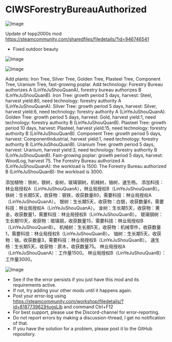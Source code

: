 # CIWSForestryBureauAuthorized

![Image](https://i.imgur.com/buuPQel.png)

Update of topp2000s mod
https://steamcommunity.com/sharedfiles/filedetails/?id=946746541

- Fixed outdoor beauty

![Image](https://i.imgur.com/pufA0kM.png)

	
![Image](https://i.imgur.com/Z4GOv8H.png)

Add plants: Iron Tree, Silver Tree, Golden Tree, Plasteel Tree, Component Tree, Uranium Tree, fast-growing poplar.
Add technology: Forestry Bureau authorizes A (LinYeJuShouQuanA), forestry bureau authorizes B (LinYeJuShouQuanB).
Iron Tree: growth period 5 days, harvest: Steel, harvest yield:80, need technology: forestry authority A (LinYeJuShouQuanA).
Silver Tree: growth period 5 days, harvest: Silver, harvest yield:6, need technology: forestry authority A (LinYeJuShouQuanA).
Golden Tree: growth period 5 days, harvest: Gold, harvest yield:1, need technology: forestry authority B (LinYeJuShouQuanB).
Plasteel Tree: growth period 10 days, harvest: Plasteel, harvest yield:15, need technology: forestry authority B (LinYeJuShouQuanB).
Component Tree: growth period 5 days, harvest: ComponentIndustrial, harvest yield:1, need technology: forestry authority B (LinYeJuShouQuanB).
Uranium Tree: growth period 5 days, harvest: Uranium, harvest yield:3, need technology: forestry authority B (LinYeJuShouQuanB).
Fast-growing poplar: growth period 5 days, harvest: WoodLog, harvest 75.
The Forestry Bureau authorized A (LinYeJuShouQuanA): the workload is 1500.
The Forestry Bureau authorized B (LinYeJuShouQuanB): the workload is 3000.

添加植物：铁树，银树，金树，玻璃钢树，机械树，铀树，速生杨。
添加科技：林业局授权A（LinYeJuShouQuanA），林业局授权B（LinYeJuShouQuanB）。
铁树：生长期5天，收获物：钢铁，收获数量80，需要科技：林业局授权A（LinYeJuShouQuanA）。
银树：生长期5天，收获物：白银，收获数量6，需要科技：林业局授权A（LinYeJuShouQuanA）。
金树：生长期5天，收获物：黄金，收获数量1，需要科技：林业局授权B（LinYeJuShouQuanB）。
玻璃钢树：生长期10天，收获物：玻璃钢，收获数量15，需要科技：林业局授权B（LinYeJuShouQuanB）。
机械树：生长期5天，收获物：机械零件，收获数量1，需要科技：林业局授权B（LinYeJuShouQuanB）。
铀树：生长期5天，收获物：铀，收获数量3，需要科技：林业局授权B（LinYeJuShouQuanB）。
速生杨：生长期5天，收获物：原木，收获数量75。
林业局授权A（LinYeJuShouQuanA）：工作量1500。
林业局授权B（LinYeJuShouQuanB）：工作量3000。

![Image](https://i.imgur.com/PwoNOj4.png)



-  See if the the error persists if you just have this mod and its requirements active.
-  If not, try adding your other mods until it happens again.
-  Post your error-log using https://steamcommunity.com/workshop/filedetails/?id=818773962]HugsLib and command Ctrl+F12
-  For best support, please use the Discord-channel for error-reporting.
-  Do not report errors by making a discussion-thread, I get no notification of that.
-  If you have the solution for a problem, please post it to the GitHub repository.


